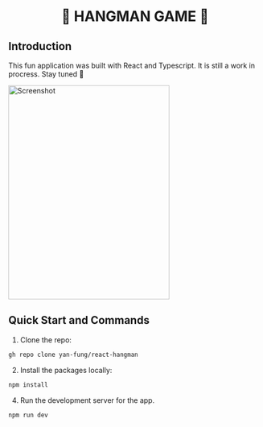 <h1 align="center">
👾 HANGMAN GAME 👾
</h1>

## Introduction 
This fun application was built with React and Typescript. It is still a work in procress. Stay tuned 🚀

<img width="320" height="425" alt="Screenshot" src="https://github.com/yan-fung/react-hangman/assets/106375522/cb56c72b-3595-426b-9b02-cbcd84bb7975">


## Quick Start and Commands

1. Clone the repo:

```bash
gh repo clone yan-fung/react-hangman
```

2. Install the packages locally:

```bash
npm install
```

4. Run the development server for the app.

```bash
npm run dev
```
